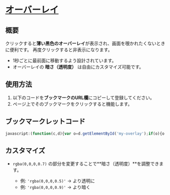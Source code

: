 # [オーバーレイ](bookmarklet/source/dark.js) #

## 概要 ##

クリックすると**薄い黒色のオーバーレイ**が表示され、画面を覗かれたくないときに便利です。
再度クリックすると非表示になります。

* 1秒ごとに最前面に移動するよう設計されています。
* オーバーレイの **暗さ（透明度）** は自由にカスタマイズ可能です。

## 使用方法

1. 以下のコードを**ブックマークのURL欄**にコピーして登録してください。
2. ページ上でそのブックマークをクリックすると機能します。

## ブックマークレットコード ##

```javascript
javascript:(function(c,d){var o=d.getElementById('my-overlay');if(o){o.style.display=o.style.display==='none'?'block':'none';}else{o=d.createElement('div');o.id='my-overlay';o.style.position='fixed';o.style.top=0;o.style.left=0;o.style.width='100vw';o.style.height='100vh';o.style.backgroundColor=c;o.style.cursor='pointer';o.style.pointerEvents='none';d.body.appendChild(o);}setInterval(function(){o.style.zIndex=99999;},1000);})('rgba(0,0,0,0.7)',document);
```

## カスタマイズ ##

* `rgba(0,0,0,0.7)` の部分を変更することで\*\*暗さ（透明度）\*\*を調整できます。

  * 例: `'rgba(0,0,0,0.5)'` → より透明に
  * 例: `'rgba(0,0,0,0.9)'` → より暗く